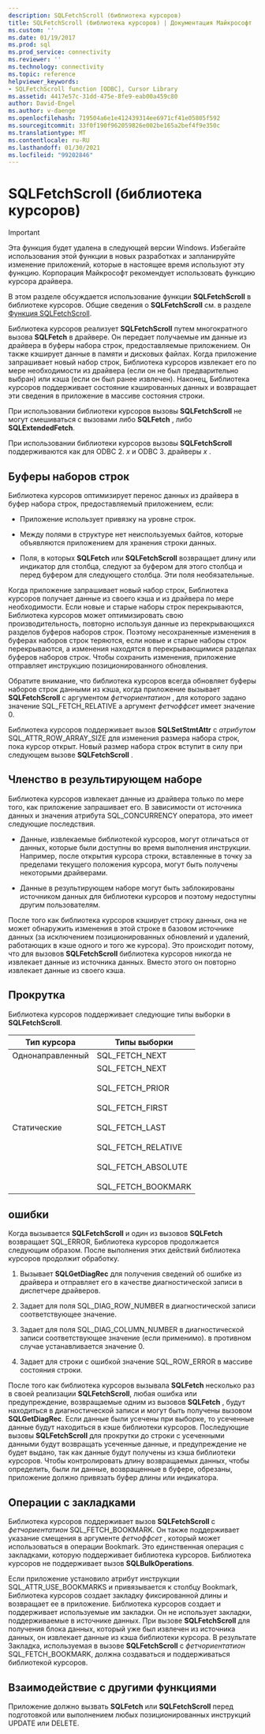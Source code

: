 ```yaml
---
description: SQLFetchScroll (библиотека курсоров)
title: SQLFetchScroll (библиотека курсоров) | Документация Майкрософт
ms.custom: ''
ms.date: 01/19/2017
ms.prod: sql
ms.prod_service: connectivity
ms.reviewer: ''
ms.technology: connectivity
ms.topic: reference
helpviewer_keywords:
- SQLFetchScroll function [ODBC], Cursor Library
ms.assetid: 4417e57c-31dd-475e-8fe9-eab00a459c80
author: David-Engel
ms.author: v-daenge
ms.openlocfilehash: 719504a6e1e412439314ee6971cf41e05805f592
ms.sourcegitcommit: 33f0f190f962059826e002be165a2bef4f9e350c
ms.translationtype: MT
ms.contentlocale: ru-RU
ms.lasthandoff: 01/30/2021
ms.locfileid: "99202846"
---
```

# <a name="sqlfetchscroll-cursor-library"></a>SQLFetchScroll (библиотека курсоров)
> [!IMPORTANT]  
>  Эта функция будет удалена в следующей версии Windows. Избегайте использования этой функции в новых разработках и запланируйте изменение приложений, которые в настоящее время используют эту функцию. Корпорация Майкрософт рекомендует использовать функцию курсора драйвера.  
  
 В этом разделе обсуждается использование функции **SQLFetchScroll** в библиотеке курсоров. Общие сведения о **SQLFetchScroll** см. в разделе [Функция SQLFetchScroll](../../../odbc/reference/syntax/sqlfetchscroll-function.md).  
  
 Библиотека курсоров реализует **SQLFetchScroll** путем многократного вызова **SQLFetch** в драйвере. Он передает получаемые им данные из драйвера в буферы набора строк, предоставляемые приложением. Он также кэширует данные в памяти и дисковых файлах. Когда приложение запрашивает новый набор строк, Библиотека курсоров извлекает его по мере необходимости из драйвера (если он не был предварительно выбран) или кэша (если он был ранее извлечен). Наконец, Библиотека курсоров поддерживает состояние кэшированных данных и возвращает эти сведения в приложение в массиве состояния строки.  
  
 При использовании библиотеки курсоров вызовы **SQLFetchScroll** не могут смешиваться с вызовами либо **SQLFetch** , либо **SQLExtendedFetch**.  
  
 При использовании библиотеки курсоров вызовы **SQLFetchScroll** поддерживаются как для ODBC 2. *x* и ODBC 3. драйверы *x* .  
  
## <a name="rowset-buffers"></a>Буферы наборов строк  
 Библиотека курсоров оптимизирует перенос данных из драйвера в буфер набора строк, предоставляемый приложением, если:  
  
-   Приложение использует привязку на уровне строк.  
  
-   Между полями в структуре нет неиспользуемых байтов, которые объявляются приложением для хранения строки данных.  
  
-   Поля, в которых **SQLFetch** или **SQLFetchScroll** возвращает длину или индикатор для столбца, следуют за буфером для этого столбца и перед буфером для следующего столбца. Эти поля необязательные.  
  
 Когда приложение запрашивает новый набор строк, Библиотека курсоров получает данные из своего кэша и из драйвера по мере необходимости. Если новые и старые наборы строк перекрываются, Библиотека курсоров может оптимизировать свою производительность, повторно используя данные из перекрывающихся разделов буферов наборов строк. Поэтому несохраненные изменения в буферах наборов строк теряются, если новые и старые наборы строк перекрываются, а изменения находятся в перекрывающимися разделах буферов наборов строк. Чтобы сохранить изменения, приложение отправляет инструкцию позиционированного обновления.  
  
 Обратите внимание, что библиотека курсоров всегда обновляет буферы наборов строк данными из кэша, когда приложение вызывает **SQLFetchScroll** с аргументом *фетчориентатион* , для которого задано значение SQL_FETCH_RELATIVE а аргумент *фетчоффсет* имеет значение 0.  
  
 Библиотека курсоров поддерживает вызов **SQLSetStmtAttr** с *атрибутом* SQL_ATTR_ROW_ARRAY_SIZE для изменения размера набора строк, пока курсор открыт. Новый размер набора строк вступит в силу при следующем вызове **SQLFetchScroll** .  
  
## <a name="result-set-membership"></a>Членство в результирующем наборе  
 Библиотека курсоров извлекает данные из драйвера только по мере того, как приложение запрашивает его. В зависимости от источника данных и значения атрибута SQL_CONCURRENCY оператора, это имеет следующие последствия.  
  
-   Данные, извлекаемые библиотекой курсоров, могут отличаться от данных, которые были доступны во время выполнения инструкции. Например, после открытия курсора строки, вставленные в точку за пределами текущего положения курсора, могут быть получены некоторыми драйверами.  
  
-   Данные в результирующем наборе могут быть заблокированы источником данных для библиотеки курсоров и поэтому недоступны другим пользователям.  
  
 После того как библиотека курсоров кэширует строку данных, она не может обнаружить изменения в этой строке в базовом источнике данных (за исключением позиционированных обновлений и удалений, работающих в кэше одного и того же курсора). Это происходит потому, что для вызовов **SQLFetchScroll** библиотека курсоров никогда не извлекает данные из источника данных. Вместо этого он повторно извлекает данные из своего кэша.  
  
## <a name="scrolling"></a>Прокрутка  
 Библиотека курсоров поддерживает следующие типы выборки в **SQLFetchScroll**.  
  
|Тип курсора|Типы выборки|  
|-----------------|-----------------|  
|Однонаправленный|SQL_FETCH_NEXT|  
|Статические|SQL_FETCH_NEXT<br /><br /> SQL_FETCH_PRIOR<br /><br /> SQL_FETCH_FIRST<br /><br /> SQL_FETCH_LAST<br /><br /> SQL_FETCH_RELATIVE<br /><br /> SQL_FETCH_ABSOLUTE<br /><br /> SQL_FETCH_BOOKMARK|  
  
## <a name="errors"></a>ошибки  
 Когда вызывается **SQLFetchScroll** и один из вызовов **SQLFetch** возвращает SQL_ERROR, Библиотека курсоров продолжается следующим образом. После выполнения этих действий библиотека курсоров продолжит обработку.  
  
1.  Вызывает **SQLGetDiagRec** для получения сведений об ошибке из драйвера и отправляет его в качестве диагностической записи в диспетчере драйверов.  
  
2.  Задает для поля SQL_DIAG_ROW_NUMBER в диагностической записи соответствующее значение.  
  
3.  Задает для поля SQL_DIAG_COLUMN_NUMBER в диагностической записи соответствующее значение (если применимо). в противном случае устанавливается значение 0.  
  
4.  Задает для строки с ошибкой значение SQL_ROW_ERROR в массиве состояния строки.  
  
 После того как библиотека курсоров вызывала **SQLFetch** несколько раз в своей реализации **SQLFetchScroll**, любая ошибка или предупреждение, возвращаемые одним из вызовов **SQLFetch** , будут находиться в диагностической записи и могут быть получены вызовом **SQLGetDiagRec**. Если данные были усечены при выборке, то усеченные данные будут находиться в кэше библиотеки курсоров. Последующие вызовы **SQLFetchScroll** для прокрутки до строки с усеченными данными будут возвращать усеченные данные, и предупреждение не будет выдано, так как данные будут получены из кэша библиотеки курсоров. Чтобы контролировать длину возвращаемых данных, чтобы определить, были ли данные, возвращенные в буфере, обрезаны, приложение должно привязать буфер длины или индикатора.  
  
## <a name="bookmark-operations"></a>Операции с закладками  
 Библиотека курсоров поддерживает вызов **SQLFetchScroll** с *фетчориентатион* SQL_FETCH_BOOKMARK. Он также поддерживает указание смещения в аргументе *фетчоффсет* , который может использоваться в операции Bookmark. Это единственная операция с закладками, которую поддерживает библиотека курсоров. Библиотека курсоров не поддерживает вызов **SQLBulkOperations**.  
  
 Если приложение установило атрибут инструкции SQL_ATTR_USE_BOOKMARKS и привязывается к столбцу Bookmark, Библиотека курсоров создает закладку фиксированной длины и возвращает ее в приложение. Библиотека курсоров создает и поддерживает используемые им закладки. Он не использует закладки, поддерживаемые в источнике данных. При вызове **SQLFetchScroll** для получения блока данных, который уже был извлечен из источника данных, он извлекает данные из кэша библиотеки курсора. В результате Закладка, используемая в вызове **SQLFetchScroll** с *фетчориентатион* SQL_FETCH_BOOKMARK, должна создаваться и поддерживаться библиотекой курсоров.  
  
## <a name="interaction-with-other-functions"></a>Взаимодействие с другими функциями  
 Приложение должно вызвать **SQLFetch** или **SQLFetchScroll** перед подготовкой или выполнением любых позиционированных инструкций UPDATE или DELETE.
